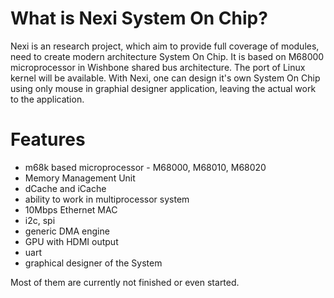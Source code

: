 # What is Nexi System On Chip?
Nexi is an research project, which aim to provide full coverage of modules, need to create modern architecture System On Chip.
It is based on M68000 microprocessor in Wishbone shared bus architecture. The port of Linux kernel will be available.
With Nexi, one can design it's own System On Chip using only mouse in graphial designer application, leaving the actual work to the application.

# Features
- m68k based microprocessor - M68000, M68010, M68020
- Memory Management Unit
- dCache and iCache
- ability to work in multiprocessor system
- 10Mbps Ethernet MAC
- i2c, spi
- generic DMA engine
- GPU with HDMI output
- uart
- graphical designer of the System

Most of them are currently not finished or even started.

